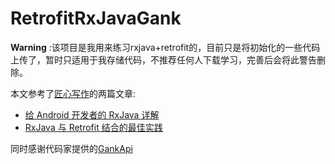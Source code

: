 # RetrofitRxJavaGank

**Warning** :该项目是我用来练习rxjava+retrofit的，目前只是将初始化的一些代码上传了，暂时只适用于我存储代码，不推荐任何人下载学习，完善后会将此警告删除。

本文参考了[匠心写作](http://gank.io/post/published)的两篇文章:
* [给 Android 开发者的 RxJava 详解](http://gank.io/post/560e15be2dca930e00da1083)
* [RxJava 与 Retrofit 结合的最佳实践](http://gank.io/post/56e80c2c677659311bed9841)

同时感谢代码家提供的[GankApi](http://gank.io/api)

<!-- This line should go where you want to put your button -->
<div class="money-button"
  data-to="391"
  data-amount="0.01"
  data-currency="BCH"
  data-label=""
  data-client-identifier="7567334a534f2b92d073ebfad0560fee"
  data-button-id="1539172256304"
  data-button-data="{}"
  data-type="tip"
></div>
<!-- This line can go anywhere -->
<script src="https://api.moneybutton.com/moneybutton.js"></script>
